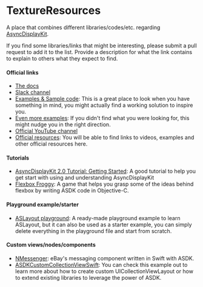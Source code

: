 # TextureResources
A place that combines different libraries/codes/etc. regarding [AsyncDisplayKit](https://github.com/facebook/AsyncDisplayKit).

If you find some libraries/links that might be interesting, please submit a pull request to add it to the list. Provide a description for what the link contains to explain to others what they expect to find.

#### Official links
* [The docs](http://texturegroup.org/docs/getting-started.html)
* [Slack channel](http://texturegroup.org/slack.html)
* [Examples & Sample code](https://github.com/TextureGroup/Texture/tree/master/examples): This is a great place to look when you have something in mind, you might actually find a working solution to inspire you.
* [Even more examples](https://github.com/TextureGroup/Texture/tree/master/examples_extra): If you didn't find what you were looking for, this might nudge you in the right direction.
* [Official YouTube channel](https://www.youtube.com/channel/UCa4tlDYWFP09SO0O8t-C1iQ)
* [Official resources](http://texturegroup.org/docs/resources.html): You will be able to find links to videos, examples and other official resources here.

#### Tutorials
* [AsyncDisplayKit 2.0 Tutorial: Getting Started](https://www.raywenderlich.com/124311/asyncdisplaykit-2-0-tutorial-getting-started): A good tutorial to help you get start with using and understanding AsyncDisplayKit
* [Flexbox Froggy](http://nguyenhuy.github.io/froggy-asdk-layout/): A game that helps you grasp some of the ideas behind flexbox by writing ASDK code in Objective-C.

#### Playground example/starter
* [ASLayout playground](https://github.com/the-grid/ASLayout-AsyncDisplayKitPlayground): A ready-made playground example to learn ASLayout, but it can also be used as a starter example, you can simply delete everything in the playground file and start from scratch. 

#### Custom views/nodes/components
* [NMessenger](https://github.com/eBay/NMessenger):  eBay's messaging component written in Swift with ASDK.
* [ASDKCustomCollectionViewSwift](https://github.com/maicki/ASDKCustomCollectionViewSwift): You can check this example out to learn more about how to create custom UICollectionViewLayout or how to extend existing libraries to leverage the power of ASDK.
